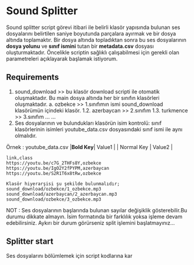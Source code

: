 # Sound Splitter

Sound splitter script görevi itibari ile belirli klasör yapısında bulunan ses dosyalarını belirtilen saniye boyutunda parçalara ayırmak ve 
bir dosya altında toplamaktır. Bir dosya altında topladıktan sonra bu ses dosyalarının **dosya yolunu** ve **sınıf ismini** tutan bir
**metadata.csv** dosyası oluşturmaktadır. Öncelikle scriptin sağlıklı çalışabilmesi için gerekli olan parametreleri açıklayarak başlamak istiyorum.  
  
## Requirements

1. sound_download >> bu klasör download scripti ile otomatik oluşmaktadır. Bu main dosya altında her bir sınıfın klasörleri oluşmaktadır. 
a. ozbekce >> 1.sınıfımın ismi sound_download klasörümün içindeki klasör.
1.2. azerbaycan >> 2.sınıfım 
1.3. turkmence >> 3.sınıfım
...
...
2. Ses dosyalarının ve bulundukları klasörün isim kontrolü:
sınıf klasörlerinin isimleri youtube_data.csv dosyasındaki sınıf ismi ile aynı olmalıdır.

Örnek : youtube_data.csv
|__Bold Key__| Value1 |
| Normal Key | Value2 |
``` 
link,class
https://youtu.be/c7G_2THFs8Y,ozbekce
https://youtu.be/IgO2Y2fPYPM,azerbaycan
https://youtu.be/S2R1T6x8tRw,ozbekce

Klasör hiyerarşisi şu şekilde bulunmalıdır;
sound_download/ozbekce/1_ozbekce.mp3
sound_download/azerbaycan/2_azerbaycan.mp3
sound_download/ozbekce/3_ozbekce.mp3
```
NOT : Ses dosyalarının başlarında bulunan sayılar değişiklik gösterebilir.Bu durumu dikkate almayın.
İsim formatında bir farklılık yoksa işleme devam edebilirsiniz. Aykırı bir durum görürseniz split işlemini başlatmayınız...

## Splitter start
Ses dosyalarını bölümlemek için script kodlarına kar